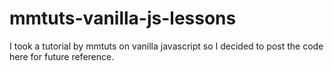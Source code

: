 # mmtuts-vanilla-js-lessons
I took a tutorial by mmtuts on vanilla javascript so I decided to post the code here for future reference. 

